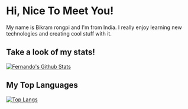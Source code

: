 # Hi, Nice To Meet You!

My name is Bikram rongpi and I'm from India. I really enjoy learning new technologies and creating cool stuff with it.

## Take a look of my stats!

[![Fernando's Github Stats](https://github-readme-stats.vercel.app/api?username=bikrambox&show_icons=true)](https://github.com/bikrambox/github-readme-stats)

## My Top Languages

[![Top Langs](https://github-readme-stats.vercel.app/api/top-langs/?username=bikrambox)](https://github.com/bikrambox/github-readme-stats)
